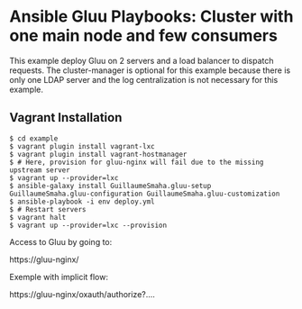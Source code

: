 Ansible Gluu Playbooks: Cluster with one main node and few consumers
==========

This example deploy Gluu on 2 servers and a load balancer to dispatch requests.
The cluster-manager is optional for this example because there is only one LDAP server and the log centralization is not necessary for this example.


Vagrant Installation
-------

```
$ cd example
$ vagrant plugin install vagrant-lxc
$ vagrant plugin install vagrant-hostmanager
$ # Here, provision for gluu-nginx will fail due to the missing upstream server
$ vagrant up --provider=lxc
$ ansible-galaxy install GuillaumeSmaha.gluu-setup GuillaumeSmaha.gluu-configuration GuillaumeSmaha.gluu-customization
$ ansible-playbook -i env deploy.yml
$ # Restart servers
$ vagrant halt
$ vagrant up --provider=lxc --provision
```

Access to Gluu by going to:

https://gluu-nginx/

Exemple with implicit flow:

https://gluu-nginx/oxauth/authorize?....
